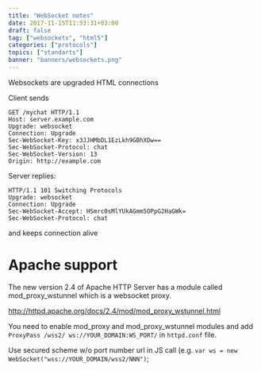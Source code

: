```yaml
---
title: "WebSocket notes"
date: 2017-11-15T11:53:31+03:00
draft: false
tag: ["websockets", "html5"]
categories: ["protocols"]
topics: ["standarts"]
banner: "banners/websockets.png"
---
```



Websockets are upgraded HTML connections

Client sends 


```
GET /mychat HTTP/1.1
Host: server.example.com
Upgrade: websocket
Connection: Upgrade
Sec-WebSocket-Key: x3JJHMbDL1EzLkh9GBhXDw==
Sec-WebSocket-Protocol: chat
Sec-WebSocket-Version: 13
Origin: http://example.com
```


Server replies:


```
HTTP/1.1 101 Switching Protocols
Upgrade: websocket
Connection: Upgrade
Sec-WebSocket-Accept: HSmrc0sMlYUkAGmm5OPpG2HaGWk=
Sec-WebSocket-Protocol: chat
```

and keeps connection alive


# Apache support

The new version 2.4 of Apache HTTP Server has a module called mod_proxy_wstunnel which is a websocket proxy.

http://httpd.apache.org/docs/2.4/mod/mod_proxy_wstunnel.html

	
You need to enable mod_proxy and mod_proxy_wstunnel modules and
add `ProxyPass /wss2/ ws://YOUR_DOMAIN:WS_PORT/` in `httpd.conf` file.


Use secured scheme w/o port number url in JS call (e.g. `var ws = new WebSocket("wss://YOUR_DOMAIN/wss2/NNN")`;


